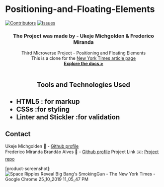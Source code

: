 # Positioning-and-Floating-Elements

[![Contributors][contributors-shield]][contributors-url]
[![Issues][issues-shield]][issues-url]
<br />
<p align="center">
 <h3 align="center">The Project was made by - Ukeje Michgolden & Frederico Miranda</h3>
 <p align="center">
   Third Microverse Project - Positioning and Floating Elements</br>
                          This is a clone for the <a href="https://www.nytimes.com/2014/03/18/science/space/detection-of-waves-in-space-buttresses-landmark-theory-of-big-bang.html?_r=0">New York Times article page</a>
   <br />
   <a href="https://github.com/mikenath223/Positioning-and-Floating-Elements/tree/features"><strong>Explore the docs »</strong></a>
   <br />
   <br />
 </p>
</p>
<h2 align="center">Tools and Technologies Used<h2>
 <ul>
  <li>HTML5 : for markup</li>
  <li>CSSs :for styling</li>
  <li>Linter and Stickler :for validation</li>
 </ul>
<!-- TABLE OF CONTENTS -->

## Contact
Ukeje Michgolden :man: - [Github profile](https://github.com/mikenath223)
<br>
Frederico Miranda Brandão Alves :man: - [Github profile](https://github.com/frederico-miranda)
Project Link :envelope:: [Project repo](https://github.com/Tresor11/mint-signup/tree/features)
<!-- ACKNOWLEDGEMENTS -->

<!-- MARKDOWN LINKS & IMAGES -->
<!-- https://www.markdownguide.org/basic-syntax/#reference-style-links -->
[contributors-shield]: https://img.shields.io/github/contributors/othneildrew/Best-README-Template.svg?style=flat-square
[contributors-url]: https://github.com/mikenath223/Positioning-and-Floating-Elements/graphs/contributors
[issues-shield]: https://img.shields.io/github/issues/othneildrew/Best-README-Template.svg?style=flat-square
[issues-url]: https://github.com/mikenath223/Positioning-and-Floating-Elements/issues
[product-screenshot]: ![Space Ripples Reveal Big Bang's SmokingGun - The New York Times - Google Chrome 25_10_2019 11_05_47 PM](https://user-images.githubusercontent.com/33323077/67607358-288f5c00-f77c-11e9-9305-bcda35c320c3.png)

